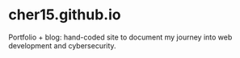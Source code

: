 # cher15.github.io
Portfolio + blog: hand-coded site to document my journey into web development and cybersecurity.
